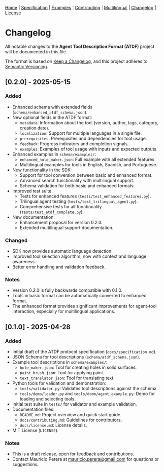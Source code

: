[Home](index.md) | [Specification](specification.md) | [Examples](examples.md) | [Contributing](contributing.md) | [Multilingual](multilingual.md) | [Changelog](changelog.md) | [License](license.md)

# Changelog

All notable changes to the **Agent Tool Description Format (ATDF)** project will be documented in this file.

The format is based on [Keep a Changelog](https://keepachangelog.com/en/1.0.0/), and this project adheres to [Semantic Versioning](https://semver.org/spec/v2.0.0.html).

## [0.2.0] - 2025-05-15

### Added
- Enhanced schema with extended fields (`schema/enhanced_atdf_schema.json`).
- New optional fields in the ATDF format:
  - `metadata`: Information about the tool (version, author, tags, category, creation date).
  - `localization`: Support for multiple languages in a single file.
  - `prerequisites`: Prerequisites and dependencies for tool usage.
  - `feedback`: Progress indicators and completion signals.
  - `examples`: Examples of tool usage with inputs and expected outputs.
- Enhanced examples in `schema/examples/`:
  - `enhanced_hole_maker.json`: Full example with all extended features.
  - Multilingual examples for tools in English, Spanish, and Portuguese.
- New functionality in the SDK:
  - Support for tool conversion between basic and enhanced format.
  - Advanced search functionality with multilingual support.
  - Schema validation for both basic and enhanced formats.
- Improved test suite:
  - Tests for enhanced features (`tests/test_enhanced_features.py`).
  - Trilingual agent testing (`tests/test_trilingual_agent.py`).
  - Comprehensive tests for all functionality (`tests/test_atdf_complete.py`).
- New documentation:
  - Enhancement proposal for version 0.2.0.
  - Extended multilingual support documentation.

### Changed
- SDK now provides automatic language detection.
- Improved tool selection algorithm, now with context and language awareness.
- Better error handling and validation feedback.

### Notes
- Version 0.2.0 is fully backwards compatible with 0.1.0.
- Tools in basic format can be automatically converted to enhanced format.
- The enhanced format provides significant improvements for agent-tool interaction, especially for multilingual applications.

## [0.1.0] - 2025-04-28

### Added
- Initial draft of the ATDF protocol specification (`docs/specification.md`).
- JSON Schema for tool descriptions (`schema/atdf_schema.json`).
- Example tool descriptions in `schema/examples/`:
  - `hole_maker.json`: Tool for creating holes in solid surfaces.
  - `paint_brush.json`: Tool for applying paint.
  - `text_translator.json`: Tool for translating text.
- Python tools for validation and demonstration:
  - `tools/validator.py`: Validates tool descriptions against the schema.
  - `tools/demo/loader.py` and `tools/demo/agent_example.py`: Demo for loading and selecting tools.
- Initial test suite in `tests/` for validator and example validation.
- Documentation files:
  - `README.md`: Project overview and quick start guide.
  - `docs/contributing.md`: Guidelines for contributors.
  - `docs/license.md`: License details.
- MIT License (`LICENSE`).

### Notes
- This is a draft release, open for feedback and contributions.
- Contact Mauricio Perera at [mauricio.perera@gmail.com](mailto:mauricio.perera@gmail.com) for questions or suggestions.
